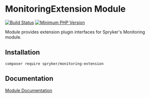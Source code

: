 # MonitoringExtension Module
[![Build Status](https://travis-ci.org/spryker/monitoring-extension.svg)](https://travis-ci.org/spryker/monitoring-extension)
[![Minimum PHP Version](https://img.shields.io/badge/php-%3E%3D%207.3-8892BF.svg)](https://php.net/)

Module provides extension plugin interfaces for Spryker's Monitoring module.

## Installation

```
composer require spryker/monitoring-extension
```

## Documentation

[Module Documentation](https://academy.spryker.com/developing_with_spryker/module_guide/modules.html)
